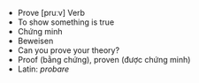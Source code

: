 - Prove [pruːv] Verb  
- To show something is true  
- Chứng minh  
- Beweisen  
- Can you prove your theory?  
- Proof (bằng chứng), proven (được chứng minh)  
- Latin: *probare*
